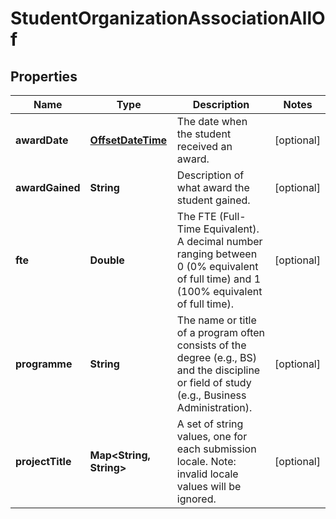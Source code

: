 

# StudentOrganizationAssociationAllOf

## Properties

Name | Type | Description | Notes
------------ | ------------- | ------------- | -------------
**awardDate** | [**OffsetDateTime**](OffsetDateTime.md) | The date when the student received an award. |  [optional]
**awardGained** | **String** | Description of what award the student gained. |  [optional]
**fte** | **Double** | The FTE (Full-Time Equivalent). A decimal number ranging between 0 (0% equivalent of full time) and 1 (100% equivalent of full time). |  [optional]
**programme** | **String** | The name or title of a program often consists of the degree (e.g., BS) and the discipline or field of study (e.g., Business Administration). |  [optional]
**projectTitle** | **Map&lt;String, String&gt;** | A set of string values, one for each submission locale. Note: invalid locale values will be ignored. |  [optional]



